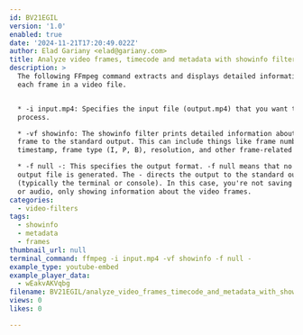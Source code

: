 ```yaml
---
id: BV21EGIL
version: '1.0'
enabled: true
date: '2024-11-21T17:20:49.022Z'
author: Elad Gariany <elad@gariany.com>
title: Analyze video frames, timecode and metadata with showinfo filter
description: >
  The following FFmpeg command extracts and displays detailed information about
  each frame in a video file. 


  * -i input.mp4: Specifies the input file (output.mp4) that you want to
  process.

  * -vf showinfo: The showinfo filter prints detailed information about each
  frame to the standard output. This can include things like frame number,
  timestamp, frame type (I, P, B), resolution, and other frame-related metadata.

  * -f null -: This specifies the output format. -f null means that no actual
  output file is generated. The - directs the output to the standard output
  (typically the terminal or console). In this case, you're not saving the video
  or audio, only showing information about the video frames.
categories:
  - video-filters
tags:
  - showinfo
  - metadata
  - frames
thumbnail_url: null
terminal_command: ffmpeg -i input.mp4 -vf showinfo -f null -
example_type: youtube-embed
example_player_data:
  - wEakvAKVqbg
filename: BV21EGIL/analyze_video_frames_timecode_and_metadata_with_showinfo_filter.md
views: 0
likes: 0

---
```

